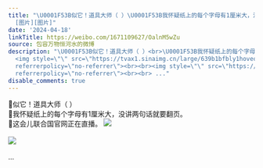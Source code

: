 ```yaml
---
title: "\U0001F53B似它！道具大师（ ）\U0001F53B我怀疑纸上的每个字母有1厘米大，没讲两句话就要翻页。\U0001F53B这会儿联合国官网正在直播。
  [图片][图片]"
date: '2024-04-18'
linkTitle: https://weibo.com/1671109627/OalnM5wZu
source: 包容万物恒河水的微博
description: "\U0001F53B似它！道具大师（ ）<br>\U0001F53B我怀疑纸上的每个字母有1厘米大，没讲两句话就要翻页。<br>\U0001F53B这会儿联合国官网正在直播。
  <img style=\"\" src=\"https://tvax1.sinaimg.cn/large/639b1bfbly1hoveo2qdjfj21g60z34qp.jpg\"
  referrerpolicy=\"no-referrer\"><br><br><img style=\"\" src=\"https://tvax3.sinaimg.cn/large/639b1bfbly1hoveq2e0u4j21gc0ux1kx.jpg\"
  referrerpolicy=\"no-referrer\"><br><br> ..."
disable_comments: true
---
```

🔻似它！道具大师（ ）<br>🔻我怀疑纸上的每个字母有1厘米大，没讲两句话就要翻页。<br>🔻这会儿联合国官网正在直播。 <img style="" src="https://tvax1.sinaimg.cn/large/639b1bfbly1hoveo2qdjfj21g60z34qp.jpg" referrerpolicy="no-referrer"><br><br><img style="" src="https://tvax3.sinaimg.cn/large/639b1bfbly1hoveq2e0u4j21gc0ux1kx.jpg" referrerpolicy="no-referrer"><br><br> ...